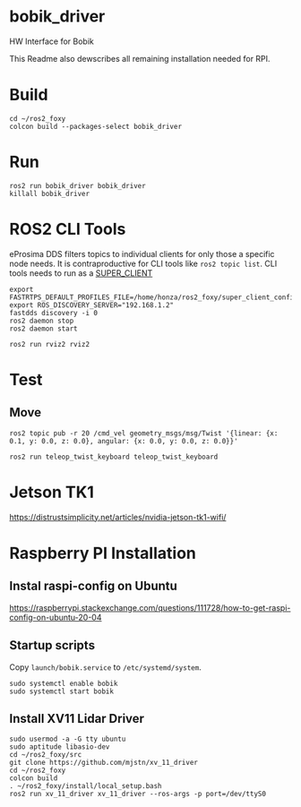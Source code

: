 # bobik_driver
HW Interface for Bobik

This Readme also dewscribes all remaining installation needed for RPI.

# Build
```
cd ~/ros2_foxy
colcon build --packages-select bobik_driver
```

# Run
```
ros2 run bobik_driver bobik_driver
killall bobik_driver
```

# ROS2 CLI Tools

eProsima DDS filters topics to individual clients for only those a specific node needs. It is contraproductive for CLI tools like ```ros2 topic list```. CLI tools needs to run as a [SUPER_CLIENT](https://fast-dds.docs.eprosima.com/en/latest/fastdds/ros2/discovery_server/ros2_discovery_server.html#daemon-s-related-commands)

```
export FASTRTPS_DEFAULT_PROFILES_FILE=/home/honza/ros2_foxy/super_client_configuration_file.xml
export ROS_DISCOVERY_SERVER="192.168.1.2"
fastdds discovery -i 0
ros2 daemon stop
ros2 daemon start

ros2 run rviz2 rviz2
```

# Test

## Move
```
ros2 topic pub -r 20 /cmd_vel geometry_msgs/msg/Twist '{linear: {x: 0.1, y: 0.0, z: 0.0}, angular: {x: 0.0, y: 0.0, z: 0.0}}'
```

```
ros2 run teleop_twist_keyboard teleop_twist_keyboard
```
# Jetson TK1
https://distrustsimplicity.net/articles/nvidia-jetson-tk1-wifi/

# Raspberry PI Installation

## Instal raspi-config on Ubuntu
https://raspberrypi.stackexchange.com/questions/111728/how-to-get-raspi-config-on-ubuntu-20-04

## Startup scripts

Copy ```launch/bobik.service``` to ```/etc/systemd/system```.
```
sudo systemctl enable bobik
sudo systemctl start bobik
```

## Install XV11 Lidar Driver
```
sudo usermod -a -G tty ubuntu
sudo aptitude libasio-dev
cd ~/ros2_foxy/src
git clone https://github.com/mjstn/xv_11_driver
cd ~/ros2_foxy
colcon build
. ~/ros2_foxy/install/local_setup.bash
ros2 run xv_11_driver xv_11_driver --ros-args -p port=/dev/ttyS0
```
